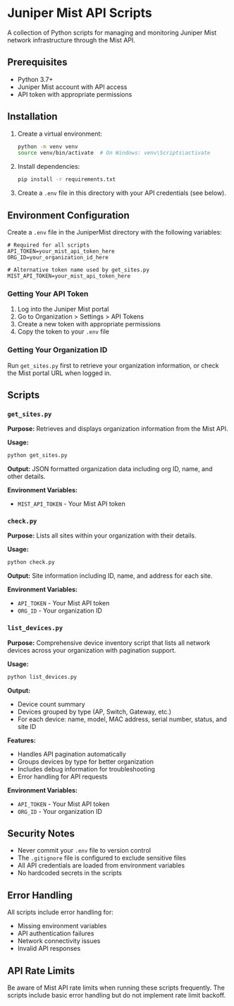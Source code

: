 # Juniper Mist API Scripts

A collection of Python scripts for managing and monitoring Juniper Mist network infrastructure through the Mist API.

## Prerequisites

- Python 3.7+
- Juniper Mist account with API access
- API token with appropriate permissions

## Installation

1. Create a virtual environment:
   ```bash
   python -m venv venv
   source venv/bin/activate  # On Windows: venv\Scripts\activate
   ```

2. Install dependencies:
   ```bash
   pip install -r requirements.txt
   ```

3. Create a `.env` file in this directory with your API credentials (see below).

## Environment Configuration

Create a `.env` file in the JuniperMist directory with the following variables:

```env
# Required for all scripts
API_TOKEN=your_mist_api_token_here
ORG_ID=your_organization_id_here

# Alternative token name used by get_sites.py
MIST_API_TOKEN=your_mist_api_token_here
```

### Getting Your API Token

1. Log into the Juniper Mist portal
2. Go to Organization > Settings > API Tokens
3. Create a new token with appropriate permissions
4. Copy the token to your `.env` file

### Getting Your Organization ID

Run `get_sites.py` first to retrieve your organization information, or check the Mist portal URL when logged in.

## Scripts

### `get_sites.py`
**Purpose:** Retrieves and displays organization information from the Mist API.

**Usage:**
```bash
python get_sites.py
```

**Output:** JSON formatted organization data including org ID, name, and other details.

**Environment Variables:**
- `MIST_API_TOKEN` - Your Mist API token

### `check.py`
**Purpose:** Lists all sites within your organization with their details.

**Usage:**
```bash
python check.py
```

**Output:** Site information including ID, name, and address for each site.

**Environment Variables:**
- `API_TOKEN` - Your Mist API token
- `ORG_ID` - Your organization ID

### `list_devices.py`
**Purpose:** Comprehensive device inventory script that lists all network devices across your organization with pagination support.

**Usage:**
```bash
python list_devices.py
```

**Output:** 
- Device count summary
- Devices grouped by type (AP, Switch, Gateway, etc.)
- For each device: name, model, MAC address, serial number, status, and site ID

**Features:**
- Handles API pagination automatically
- Groups devices by type for better organization
- Includes debug information for troubleshooting
- Error handling for API requests

**Environment Variables:**
- `API_TOKEN` - Your Mist API token
- `ORG_ID` - Your organization ID

## Security Notes

- Never commit your `.env` file to version control
- The `.gitignore` file is configured to exclude sensitive files
- All API credentials are loaded from environment variables
- No hardcoded secrets in the scripts

## Error Handling

All scripts include error handling for:
- Missing environment variables
- API authentication failures
- Network connectivity issues
- Invalid API responses

## API Rate Limits

Be aware of Mist API rate limits when running these scripts frequently. The scripts include basic error handling but do not implement rate limit backoff.